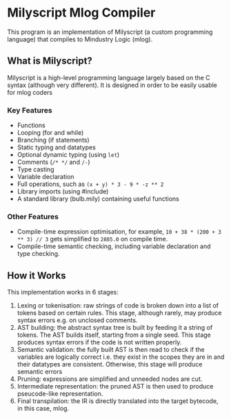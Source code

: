 # Milyscript Mlog Compiler

This program is an implementation of Milyscript (a custom programming language) that compiles to Mindustry Logic (mlog).

## What is Milyscript?

Milyscript is a high-level programming language largely based on the C syntax (although very different).
It is designed in order to be easily usable for mlog coders

### Key Features
- Functions
- Looping (for and while)
- Branching (if statements)
- Static typing and datatypes
- Optional dynamic typing (using `let`)
- Comments (`/* */` and `/-`)
- Type casting
- Variable declaration
- Full operations, such as `(x + y) * 3 - 9 * -z ** 2`
- Library imports (using #include)
- A standard library (bulb.mily) containing useful functions

### Other Features
- Compile-time expression optimisation, for example, `10 + 38 * (200 + 3 ** 3) // 3` gets simplified to `2885.0` on compile time.
- Compile-time semantic checking, including variable declaration and type checking.

## How it Works

This implementation works in 6 stages:
1. Lexing or tokenisation: raw strings of code is broken down into a list of tokens based on certain rules.
This stage, although rarely, may produce syntax errors e.g. on unclosed comments.
2. AST building: the abstract syntax tree is built by feeding it a string of tokens. The AST builds itself, starting from a single seed.
This stage produces syntax errors if the code is not written properly.
3. Semantic validation: the fully built AST is then read to check if the variables are logically correct i.e. they exist in the scopes they are in 
and their datatypes are consistent. Otherwise, this stage will produce semantic errors
4. Pruning: expressions are simplified and unneeded nodes are cut.
5. Intermediate representation: the pruned AST is then used to produce pseucode-like representation.
6. Final transpilation: the IR is directly translated into the target bytecode, in this case, mlog.